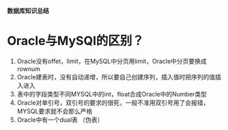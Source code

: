 **数据库知识总结**
# Oracle与MySQl的区别？<br>
1.	Oracle没有offet，limit，在MySQL中分页用limit，Oracle中分页要换成rownum<br>
2.	Oracle建表时，没有自动递增，所以要自己创建序列，插入值时把序列的值插入进入<br>
3.	表中的字段类型不同MYSQL中的int，float合成Oracle中的Number类型<br>
4.	Oracle对单引号，双引号的要求的很死，一般不准用双引号用了会报错，MYSQL要求就不会那么严格<br>
5.	Oracle中有一个dual表 （伪表）<br>
